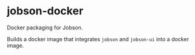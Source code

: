 # jobson-docker

Docker packaging for Jobson.

Builds a docker image that integrates `jobson` and `jobson-ui` into a docker image. 